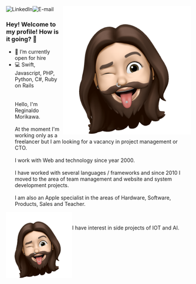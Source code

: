 
<img align="right" src="assets/150927495_176633587593458_5480115881411313317_n.png" width="350"/>

<a href="https://www.linkedin.com/in/morikawa77">
<img align="left" alt="LinkedIn" src="https://img.shields.io/badge/-Reginaldo%20Morikawa-blue?logo=linkedin"/>
</a>

<a href="mailto:morikawa77@gmail.com">
<img align="left" alt="E-mail" src="https://img.shields.io/badge/-Send%20me%20an%20email-red?logo=gmail&logoColor=white"/>
</a>

<br/>

### Hey! Welcome to my profile! How is it going? 👋

- 🎯 I’m currently open for hire
- 💻 Swift, Javascript, PHP, Python, C#, Ruby on Rails
<br><br><br>
Hello, I'm Reginaldo Morikawa.<br><br>
At the moment I'm working only as a freelancer but I am looking for a vacancy in project management or CTO.<br><br>
I work with Web and technology since year 2000.<br><br>
I have worked with several languages / frameworks and since 2010 I moved to the area of team management and website and system development projects.<br><br>
I am also an Apple specialist in the areas of Hardware, Software, Products, Sales and Teacher.
<img align="left" src="assets/150927495_176633587593458_5480115881411313317_n.png" width="180"/>
<br><br>
I have interest in side projects of IOT and AI.